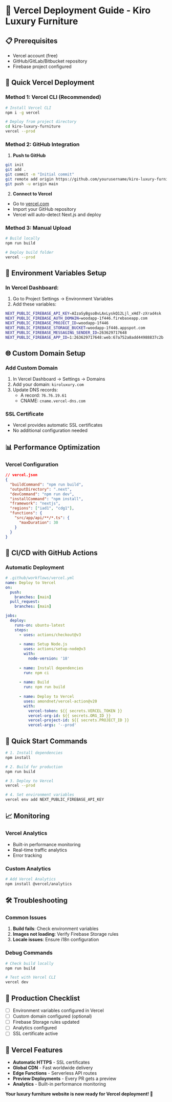 # 🚀 Vercel Deployment Guide - Kiro Luxury Furniture

## 📋 Prerequisites
- Vercel account (free)
- GitHub/GitLab/Bitbucket repository
- Firebase project configured

## 🚀 Quick Vercel Deployment

### Method 1: Vercel CLI (Recommended)
```bash
# Install Vercel CLI
npm i -g vercel

# Deploy from project directory
cd kiro-luxury-furniture
vercel --prod
```

### Method 2: GitHub Integration
1. **Push to GitHub**
```bash
git init
git add .
git commit -m "Initial commit"
git remote add origin https://github.com/yourusername/kiro-luxury-furniture.git
git push -u origin main
```

2. **Connect to Vercel**
- Go to [vercel.com](https://vercel.com)
- Import your GitHub repository
- Vercel will auto-detect Next.js and deploy

### Method 3: Manual Upload
```bash
# Build locally
npm run build

# Deploy build folder
vercel --prod
```

## 🔧 Environment Variables Setup

### In Vercel Dashboard:
1. Go to Project Settings → Environment Variables
2. Add these variables:

```bash
NEXT_PUBLIC_FIREBASE_API_KEY=AIzaSyBgsoBvLAxLyskQ12Ljl_xHd7-zXrad4sk
NEXT_PUBLIC_FIREBASE_AUTH_DOMAIN=woodapp-1f446.firebaseapp.com
NEXT_PUBLIC_FIREBASE_PROJECT_ID=woodapp-1f446
NEXT_PUBLIC_FIREBASE_STORAGE_BUCKET=woodapp-1f446.appspot.com
NEXT_PUBLIC_FIREBASE_MESSAGING_SENDER_ID=263629717648
NEXT_PUBLIC_FIREBASE_APP_ID=1:263629717648:web:67a752a8add44988837c2b
```

## 🌐 Custom Domain Setup

### Add Custom Domain
1. In Vercel Dashboard → Settings → Domains
2. Add your domain: `kiroluxury.com`
3. Update DNS records:
   - A record: `76.76.19.61`
   - CNAME: `cname.vercel-dns.com`

### SSL Certificate
- Vercel provides automatic SSL certificates
- No additional configuration needed

## 📊 Performance Optimization

### Vercel Configuration
```json
// vercel.json
{
  "buildCommand": "npm run build",
  "outputDirectory": ".next",
  "devCommand": "npm run dev",
  "installCommand": "npm install",
  "framework": "nextjs",
  "regions": ["iad1", "cdg1"],
  "functions": {
    "src/app/api/**/*.ts": {
      "maxDuration": 30
    }
  }
}
```

## 🔄 CI/CD with GitHub Actions

### Automatic Deployment
```yaml
# .github/workflows/vercel.yml
name: Deploy to Vercel
on:
  push:
    branches: [main]
  pull_request:
    branches: [main]

jobs:
  deploy:
    runs-on: ubuntu-latest
    steps:
      - uses: actions/checkout@v3
      
      - name: Setup Node.js
        uses: actions/setup-node@v3
        with:
          node-version: '18'
          
      - name: Install dependencies
        run: npm ci
        
      - name: Build
        run: npm run build
        
      - name: Deploy to Vercel
        uses: amondnet/vercel-action@v20
        with:
          vercel-token: ${{ secrets.VERCEL_TOKEN }}
          vercel-org-id: ${{ secrets.ORG_ID }}
          vercel-project-id: ${{ secrets.PROJECT_ID }}
          vercel-args: '--prod'
```

## 🚀 Quick Start Commands

```bash
# 1. Install dependencies
npm install

# 2. Build for production
npm run build

# 3. Deploy to Vercel
vercel --prod

# 4. Set environment variables
vercel env add NEXT_PUBLIC_FIREBASE_API_KEY
```

## 📈 Monitoring

### Vercel Analytics
- Built-in performance monitoring
- Real-time traffic analytics
- Error tracking

### Custom Analytics
```bash
# Add Vercel Analytics
npm install @vercel/analytics
```

## 🛠️ Troubleshooting

### Common Issues
1. **Build fails**: Check environment variables
2. **Images not loading**: Verify Firebase Storage rules
3. **Locale issues**: Ensure i18n configuration

### Debug Commands
```bash
# Check build locally
npm run build

# Test with Vercel CLI
vercel dev
```

## 🎯 Production Checklist

- [ ] Environment variables configured in Vercel
- [ ] Custom domain configured (optional)
- [ ] Firebase Storage rules updated
- [ ] Analytics configured
- [ ] SSL certificate active

## 🌟 Vercel Features

- **Automatic HTTPS** - SSL certificates
- **Global CDN** - Fast worldwide delivery
- **Edge Functions** - Serverless API routes
- **Preview Deployments** - Every PR gets a preview
- **Analytics** - Built-in performance monitoring

**Your luxury furniture website is now ready for Vercel deployment! 🚀**
